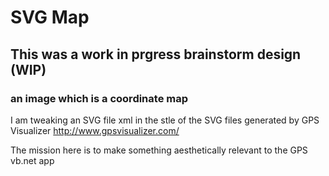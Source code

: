 # SVG Map

## This was a work in prgress brainstorm design (WIP)

### an image which is a coordinate map

I am tweaking an SVG file xml in the stle of the SVG files generated by GPS Visualizer http://www.gpsvisualizer.com/

The mission here is to make something aesthetically relevant to the GPS vb.net app
